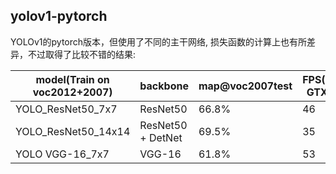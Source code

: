 ## yolov1-pytorch
YOLOv1的pytorch版本，但使用了不同的主干网络, 损失函数的计算上也有所差异，不过取得了比较不错的结果:

| model(Train on voc2012+2007)| backbone            | map@voc2007test | FPS(Geforce GTX 1070)  |
| --------------------        | --------------      | ----------      | -------   |
| YOLO_ResNet50_7x7           |   ResNet50          | 66.8%           |  46   |
| YOLO_ResNet50_14x14         |   ResNet50 + DetNet | 69.5%           |  35   |
| YOLO VGG-16_7x7             |   VGG-16            | 61.8%           |  53   |

